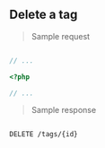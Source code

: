 ## Delete a tag

> Sample request

```shell

```

```javascript
// ...
```

```php
<?php

// ...
```

> Sample response

```json

```

`DELETE /tags/{id}`
